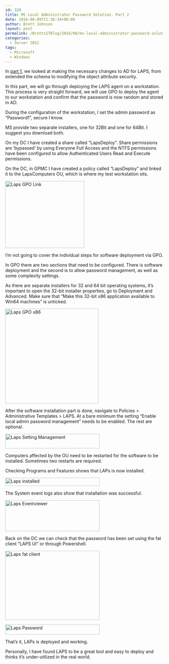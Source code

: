```yaml
---
id: 320
title: MS Local Administrator Password Solution. Part 2
date: 2016-08-09T21:36:34+00:00
author: Brett Johnson
layout: post
permalink: /BrettsITBlog/2016/08/ms-local-administrator-password-solution-part-2/
categories:
  - Server 2012
tags:
  - Microsoft
  - Windows
---
```

In [part 1](https://sdbrett.com/BrettsITBlog/2016/06/ms-local-administrator-password-solution-part-1/), we looked at making the necessary changes to AD for LAPS, from extended the schema to modifying the object attribute security.

In this part, we will go through deploying the LAPS agent on a workstation. This process is very straight forward, we will use GPO to deploy the agent to our workstation and confirm that the password is now random and stored in AD.

During the configuration of the workstation, I set the admin password as &#8220;Password1&#8221;, secure I know.

MS provide two separate installers, one for 32Bit and one for 64Bit. I suggest you download both.

On my DC I have created a share called &#8220;LapsDeploy&#8221;. Share permissions are &#8216;bypassed&#8217; by using Everyone Full Access and the NTFS permissions have been configured to allow Authenticated Users Read and Execute permissions.

On the DC, in GPMC I have created a policy called &#8220;LapsDeploy&#8221; and linked it to the LapsComputers OU, which is where my test workstation sits.

[<img class="alignnone size-full wp-image-335" src="https://sdbrett.com/assets/images/2016/08/Laps-GPO-Link.png" alt="Laps GPO Link" width="251" height="212" />](https://sdbrett.com/assets/images/2016/08/Laps-GPO-Link.png)

I&#8217;m not going to cover the individual steps for software deployment via GPO.

In GPO there are two sections that need to be configured. There is software deployment and the second is to allow password management, as well as some complexity settings.

As there are separate installers for 32 and 64 bit operating systems, it&#8217;s important to open the 32-bit installer properties, go to Deployment and Advanced. Make sure that &#8220;Make this 32-bit x86 application available to Win64 machines&#8221; is unticked.

[<img class="alignnone size-medium wp-image-340" src="https://sdbrett.com/assets/images/2016/08/Laps-GPO-x86-296x300.png" alt="Laps GPO x86" width="296" height="300" srcset="https://sdbrett.com/assets/images2016/08/Laps-GPO-x86-296x300.png 296w, https://sdbrett.com/assets/images2016/08/Laps-GPO-x86.png 401w" sizes="(max-width: 296px) 100vw, 296px" />](https://sdbrett.com/assets/images/2016/08/Laps-GPO-x86.png)

After the software installation part is done, navigate to Policies > Administrative Templates > LAPS. At a bare minimum the setting &#8220;Enable local admin password management&#8221; needs to be enabled. The rest are optional.

[<img class="alignnone size-medium wp-image-339" src="https://sdbrett.com/assets/images/2016/08/Laps-Setting-Management-300x46.png" alt="Laps Setting Management" width="300" height="46" srcset="https://sdbrett.com/assets/images2016/08/Laps-Setting-Management-300x46.png 300w, https://sdbrett.com/assets/images2016/08/Laps-Setting-Management-768x118.png 768w, https://sdbrett.com/assets/images2016/08/Laps-Setting-Management.png 835w" sizes="(max-width: 300px) 100vw, 300px" />](https://sdbrett.com/assets/images/2016/08/Laps-Setting-Management.png)

Computers affected by the OU need to be restarted for the software to be installed. Sometimes two restarts are required.

Checking Programs and Features shows that LAPs is now installed.

[<img class="alignnone size-medium wp-image-337" src="https://sdbrett.com/assets/images/2016/08/Laps-installed-300x26.png" alt="Laps installed" width="300" height="26" srcset="https://sdbrett.com/assets/images2016/08/Laps-installed-300x26.png 300w, https://sdbrett.com/assets/images2016/08/Laps-installed.png 737w" sizes="(max-width: 300px) 100vw, 300px" />](https://sdbrett.com/assets/images/2016/08/Laps-installed.png)

The System event logs also show that installation was successful.

[<img class="alignnone size-medium wp-image-332" src="https://sdbrett.com/assets/images/2016/08/Laps-Eventviewer-300x98.png" alt="Laps Eventviewer" width="300" height="98" srcset="https://sdbrett.com/assets/images2016/08/Laps-Eventviewer-300x98.png 300w, https://sdbrett.com/assets/images2016/08/Laps-Eventviewer.png 607w" sizes="(max-width: 300px) 100vw, 300px" />](https://sdbrett.com/assets/images/2016/08/Laps-Eventviewer.png)

Back on the DC we can check that the password has been set using the fat client &#8220;LAPS UI&#8221; or through Powershell.

[<img class="alignnone size-medium wp-image-333" src="https://sdbrett.com/assets/images/2016/08/Laps-fat-client-300x219.png" alt="Laps fat client" width="300" height="219" srcset="https://sdbrett.com/assets/images2016/08/Laps-fat-client-300x219.png 300w, https://sdbrett.com/assets/images2016/08/Laps-fat-client.png 387w" sizes="(max-width: 300px) 100vw, 300px" />](https://sdbrett.com/assets/images/2016/08/Laps-fat-client.png)

[<img class="alignnone size-medium wp-image-338" src="https://sdbrett.com/assets/images/2016/08/Laps-Password-300x32.png" alt="Laps Password" width="300" height="32" srcset="https://sdbrett.com/assets/images2016/08/Laps-Password-300x32.png 300w, https://sdbrett.com/assets/images2016/08/Laps-Password-768x81.png 768w, https://sdbrett.com/assets/images2016/08/Laps-Password.png 778w" sizes="(max-width: 300px) 100vw, 300px" />](https://sdbrett.com/assets/images/2016/08/Laps-Password.png)

That&#8217;s it, LAPs is deployed and working.

Personally, I have found LAPS to be a great tool and easy to deploy and thinks it&#8217;s under-utilized in the real world.